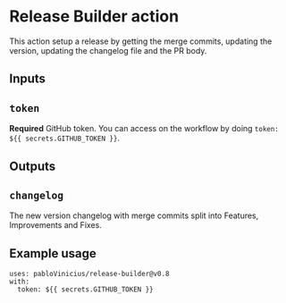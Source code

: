 # Release Builder action

This action setup a release by getting the merge commits, updating the version, updating the changelog file and the PR body.

## Inputs

## `token`

**Required** GitHub token. You can access on the workflow by doing `token: ${{ secrets.GITHUB_TOKEN }}`.

## Outputs

## `changelog`

The new version changelog with merge commits split into Features, Improvements and Fixes.

## Example usage

```
uses: pabloVinicius/release-builder@v0.8
with:
  token: ${{ secrets.GITHUB_TOKEN }}
```